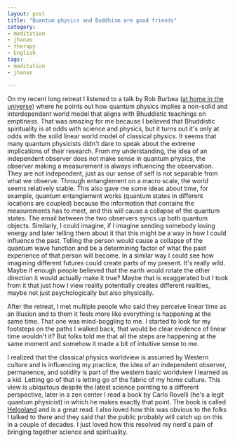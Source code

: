```yaml
---
layout: post
title: "Quantum physics and Buddhism are good friends"
category:
- meditation
- jhanas
- therapy
- English
tags:
- meditation
- jhanas

---
```


On my recent long retreat I listened to a talk by Rob Burbea ([at home in the universe](https://dharmaseed.org/talks/13848/)) where he points out how quantum physics implies a non-solid and interdependent world model that aligns with Bhuddistic teachings on emptiness. That was amazing for me because I believed that Bhuddistic spirituality is at odds with science and physics, but it turns out it's only at odds with the solid linear world model of classical physics. It seems that many quantum physicists didn't dare to speak about the extreme implications of their research. From my understanding, the idea of an independent observer does not make sense in quantum physics, the observer making a measurement is always influencing the observation. They are not independent, just as our sense of self is not separable from what we observe. Through entanglement on a macro scale, the world seems relatively stable. This also gave me some ideas about time, for example, quantum entanglement works (quantum states in different locations are coupled) because the information that contains the measurements has to meet, and this will cause a collapse of the quantum states. The email between the two observers syncs up both quantum objects. Similarly, I could imagine, if I imagine sending somebody loving energy and later telling them about it that this might be a way in how I could influence the past. Telling the person would cause a collapse of the quantum wave function and be a determining factor of what the past experience of that person will become. In a similar way I could see how imagining different futures could create parts of my present. It's really wild. Maybe if enough people believed that the earth would rotate the other direction it would actually make it true? Maybe that is exaggerated but I took from it that just how I view reality potentially creates different realities, maybe not just psychologically but also physically.

After the retreat, I met multiple people who said they perceive linear time as an illusion and to them it feels more like everything is happening at the same time. That one was mind-boggling to me. I started to look for my footsteps on the paths I walked back, that would be clear evidence of linear time wouldn't it? But folks told me that all the steps are happening at the same moment and somehow it made a bit of intuitive sense to me.

I realized that the classical physics worldview is assumed by Western culture and is influencing my practice, the idea of an independent observer, permanence, and solidity is part of the western basic worldview I learned as a kid. Letting go of that is letting go of the fabric of my home culture. This view is ubiquitous despite the latest science pointing to a different perspective, later in a zen center I read a book by Carlo Rovelli (he's a legit quantum physicist) in which he makes exactly that point. The book is called [Helgoland](https://www.amazon.com/Helgoland-Making-Sense-Quantum-Revolution/dp/0593328892/ref=sr_1_1?crid=1MKDLZ4IK67US&dib=eyJ2IjoiMSJ9.5CGzALC1a6uilvVPGewcuC-Ugwg8HimUcWZw5o5T741Pf-QDHNW0ZAqUo-swVk7aE_v_U-TOvTXCQQ7rc2QXdo4l3f7o8A8PjCkCoNcxvLh7VQPzF7PglVE8cPUZl0A2PtU-qdcftp2bKgO3nEzZT4wvtU5OYUxzqnFzQ8obMRRfT2nqgppdP3KQ8B75vGFL4uuX_PNnLQzAUqGg1RxmUU101FbD5ew6Q2W8mTTlbSw.8ttTKZ3MvZdoqvGxBaYB38N9LaIJXZ73xznOi4CqQs0&dib_tag=se&keywords=helgoland+carlo+rovelli&qid=1728163281&sprefix=helgoland+car%2Caps%2C193&sr=8-1) and is a great read. I also loved how this was obvious to the folks I talked to there and they said that the public probably will catch up on this in a couple of decades. I just loved how this resolved my nerd's pain of bringing together science and spirituality.